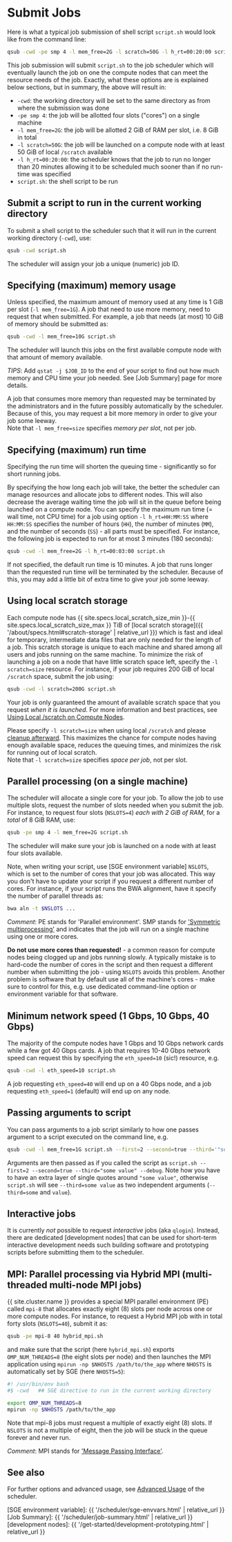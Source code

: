 # Submit Jobs

Here is what a typical job submission of shell script `script.sh` would look like from the command line:

```sh
qsub -cwd -pe smp 4 -l mem_free=2G -l scratch=50G -l h_rt=00:20:00 script.sh
```

This job submission will submit `script.sh` to the job scheduler which will eventually launch the job on one the compute nodes that can meet the resource needs of the job.  Exactly, what these options are is explained below sections, but in summary, the above will result in:

* `-cwd`: the working directory will be set to the same directory as from where the submission was done
* `-pe smp 4`: the job will be allotted four slots ("cores") on a single machine
* `-l mem_free=2G`: the job will be allotted 2 GiB of RAM per slot, i.e. 8 GiB in total
* `-l scratch=50G`: the job will be launched on a compute node with at least 50 GiB of local `/scratch` available
* `-l h_rt=00:20:00`: the scheduler knows that the job to run no longer than 20 minutes allowing it to be scheduled much sooner than if no run-time was specified
* `script.sh`: the shell script to be run



## Submit a script to run in the current working directory

To submit a shell script to the scheduler such that it will run in the current working directory (`-cwd`), use:
```sh
qsub -cwd script.sh
```
The scheduler will assign your job a unique (numeric) job ID.


## Specifying (maximum) memory usage

Unless specified, the maximum amount of memory used at any time is 1 GiB per slot (`-l mem_free=1G`).  A job that need to use more memory, need to request that when submitted.  For example, a job that needs (at most) 10 GiB of memory should be submitted as:
```sh
qsub -cwd -l mem_free=10G script.sh
```
The scheduler will launch this jobs on the first available compute node with that amount of memory available.

_TIPS_: Add `qstat -j $JOB_ID` to the end of your script to find out how much memory and CPU time your job needed.  See [Job Summary] page for more details.

<div class="alert alert-warning" role="alert">
A job that consumes more memory than requested may be terminated by the administrators and in the future possibly automatically by the scheduler.  Because of this, you may request a bit more memory in order to give your job some leeway.
</div>

<div class="alert alert-warning" role="alert">
Note that <code>-l mem_free=size</code> specifies <em>memory per slot</em>, not per job.
</div>



## Specifying (maximum) run time

<div class="alert alert-info" role="alert">
Specifying the run time will shorten the queuing time - significantly so for short running jobs.
</div>

By specifying the how long each job will take, the better the scheduler can manage resources and allocate jobs to different nodes.  This will also decrease the average waiting time the job will sit in the queue before being launched on a compute node.  You can specify the maximum run time (= wall time, not CPU time) for a job using option `-l h_rt=HH:MM:SS` where `HH:MM:SS` specifies the number of hours (`HH`), the number of minutes (`MM`), and the number of seconds (`SS`) - all parts must be specified.  For instance, the following job is expected to run for at most 3 minutes (180 seconds):
```sh
qsub -cwd -l mem_free=2G -l h_rt=00:03:00 script.sh
```

<div class="alert alert-warning" role="alert">
If not specified, the default run time is 10 minutes.  A job that runs longer than the requested run time will be terminated by the scheduler.  Because of this, you may add a little bit of extra time to give your job some leeway.
</div>



## Using local scratch storage

Each compute node has {{ site.specs.local_scratch_size_min }}-{{ site.specs.local_scratch_size_max }} TiB of [local scratch storage]({{ '/about/specs.html#scratch-storage' | relative_url }}) which is fast and ideal for temporary, intermediate data files that are only needed for the length of a job.  This scratch storage is unique to each machine and shared among all users and jobs running on the same machine.  To minimize the risk of launching a job on a node that have little scratch space left, specify the `-l scratch=size` resource.  For instance, if your job requires 200 GiB of local `/scratch` space, submit the job using:
```sh
qsub -cwd -l scratch=200G script.sh
```

Your job is only guaranteed the amount of available scratch space that you request _when it is launched_.  For more information and best practices, see [Using Local /scratch on Compute Nodes](using-local-scratch.html).

<div class="alert alert-warning" role="alert">
Please specify <code>-l scratch=size</code> when using local <code>/scratch</code> and please <a href="using-local-scratch.html">cleanup afterward</a>.  This maximizes the chance for compute nodes having enough available space, reduces the queuing times, and minimizes the risk for running out of local scratch.
</div>

<div class="alert alert-warning" role="alert">
Note that <code>-l scratch=size</code> specifies <em>space per job</em>, not per slot.
</div>


## Parallel processing (on a single machine)

The scheduler will allocate a single core for your job.  To allow the job to use multiple slots, request the number of slots needed when you submit the job.  For instance, to request four slots (`NSLOTS=4`) _each with 2 GiB of RAM_, for a _total_ of 8 GiB RAM, use:
```sh
qsub -pe smp 4 -l mem_free=2G script.sh
```
The scheduler will make sure your job is launched on a node with at least four slots available.

Note, when writing your script, use [SGE environment variable] `NSLOTS`, which is set to the number of cores that your job was allocated.  This way you don't have to update your script if you request a different number of cores.  For instance, if your script runs the BWA alignment, have it specify the number of parallel threads as:
```sh
bwa aln -t $NSLOTS ...
```

_Comment_: PE stands for 'Parallel environment'.  SMP stands for ['Symmetric multiprocessing'](https://en.wikipedia.org/wiki/Symmetric_multiprocessing) and indicates that the job will run on a single machine using one or more cores.


<div class="alert alert-danger" role="alert">
<strong>Do not use more cores than requested!</strong> - a common reason for compute nodes being clogged up and jobs running slowly.  A typically mistake is to hard-code the number of cores in the script and then request a different number when submitting the job - using <code>NSLOTS</code> avoids this problem.  Another problem is software that by default use all of the machine's cores - make sure to control for this, e.g. use dedicated command-line option or environment variable for that software.
</div>


## Minimum network speed (1 Gbps, 10 Gbps, 40 Gbps)

The majority of the compute nodes have 1 Gbps and 10 Gbps network cards while a few got 40 Gbps cards.  A job that requires 10-40 Gbps network speed can request this by specifying the `eth_speed=10` (sic!) resource, e.g.
```sh
qsub -cwd -l eth_speed=10 script.sh
```
A job requesting `eth_speed=40` will end up on a 40 Gbps node, and a job requesting `eth_speed=1` (default) will end up on any node.



## Passing arguments to script

You can pass arguments to a job script similarly to how one passes argument to a script executed on the command line, e.g.
```sh
qsub -cwd -l mem_free=1G script.sh --first=2 --second=true --third='"some value"' --debug
```
Arguments are then passed as if you called the script as `script.sh --first=2 --second=true --third="some value" --debug`.  Note how you have to have an extra layer of single quotes around `"some value"`, otherwise `script.sh` will see `--third=some value` as two independent arguments (`--third=some` and `value`).


## Interactive jobs

It is currently _not_ possible to request _interactive_ jobs (aka `qlogin`).  Instead, there are dedicated [development nodes] that can be used for short-term interactive development needs such building software and prototyping scripts before submitting them to the scheduler.



## MPI: Parallel processing via Hybrid MPI (multi-threaded multi-node MPI jobs)

{{ site.cluster.name }} provides a special MPI parallel environment (PE) called `mpi-8` that allocates exactly eight (8) slots per node across one or more compute nodes.  For instance, to request a Hybrid MPI job with in total forty slots (`NSLOTS=40`), submit it as:

```sh
qsub -pe mpi-8 40 hybrid_mpi.sh
```
and make sure that the script (here `hybrid_mpi.sh`) exports `OMP_NUM_THREADS=8` (the eight slots per node) and then launches the MPI application using `mpirun -np $NHOSTS /path/to/the_app` where `NHOSTS` is automatically set by SGE (here `NHOSTS=5`):

```sh
#! /usr/bin/env bash
#$ -cwd   ## SGE directive to run in the current working directory

export OMP_NUM_THREADS=8
mpirun -np $NHOSTS /path/to/the_app
```

<div class="alert alert-warning" role="alert">
Note that mpi-8 jobs must request a multiple of exactly eight (8) slots.  If <code>NSLOTS</code> is not a multiple of eight, then the job will be stuck in the queue forever and never run.
</div>

_Comment_: MPI stands for ['Message Passing Interface'](https://en.wikipedia.org/wiki/Message_Passing_Interface).



<!--
## Defaults

* Memory usage (per slot): If not specified, the default is `-l mem_free=1G`.

* Working directory: If not specified (e.g. `-cwd`), the default working directory is `$HOME`.
-->


## See also

For further options and advanced usage, see [Advanced Usage](advanced-usage.html) of the scheduler.

[SGE environment variable]: {{ '/scheduler/sge-envvars.html' | relative_url }}
[Job Summary]: {{ '/scheduler/job-summary.html' | relative_url }}
[development nodes]: {{ '/get-started/development-prototyping.html' | relative_url }}
